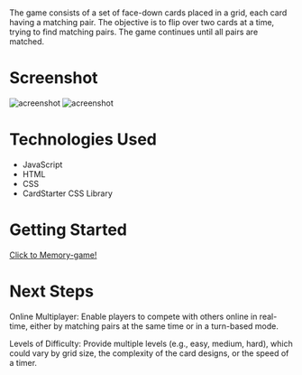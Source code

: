 # <Concentration game>
The game consists of a set of face-down cards placed in a grid, each card having a matching pair. 
The objective is to flip over two cards at a time, trying to find matching pairs. 
The game continues until all pairs are matched.

# Screenshot


<img src="url to your image on imgur" alt="acreenshot">
<img src="url to your image on imgur" alt="acreenshot">


# Technologies Used

- JavaScript
- HTML
- CSS
- CardStarter CSS Library

# Getting Started
[Click to Memory-game!]((https://alisakibou685.github.io/Project-1-Concentration-game/))

# Next Steps
Online Multiplayer: Enable players to compete with others online in real-time, either by matching pairs at the same time or in a turn-based mode.

Levels of Difficulty: Provide multiple levels (e.g., easy, medium, hard), which could vary by grid size, the complexity of the card designs, or the speed of a timer.

